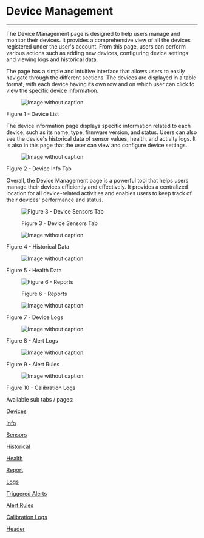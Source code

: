 # Device Management

***

The Device Management page is designed to help users manage and monitor their devices. It provides a comprehensive view of all the devices registered under the user's account. From this page, users can perform various actions such as adding new devices, configuring device settings and viewing logs and historical data.

The page has a simple and intuitive interface that allows users to easily navigate through the different sections. The devices are displayed in a table format, with each device having its own row and on which user can click to view the specific device information.

<figure><img src="https://image-forwarder.notaku.so/aHR0cHM6Ly93d3cubm90aW9uLnNvL2ltYWdlL2h0dHBzJTNBJTJGJTJGcHJvZC1maWxlcy1zZWN1cmUuczMudXMtd2VzdC0yLmFtYXpvbmF3cy5jb20lMkY4YTlhZWQwNi1mODQ0LTRkZTQtYjk2Yi1jMTUyNjkzMWM1NTclMkZiYzZkZDFhYy1hZWVkLTQxY2MtYjBiMy01Y2Q0NWNiZDYzYjUlMkZpbWFnZS5wbmc_dGFibGU9YmxvY2smc3BhY2VJZD04YTlhZWQwNi1mODQ0LTRkZTQtYjk2Yi1jMTUyNjkzMWM1NTcmaWQ9MTc1ZDliODMtY2NhYy04MDgwLTk4MzktZGRhNGY1MDM1NmUwJmNhY2hlPXYyJndpZHRoPTEyNDg=" alt="Image without caption"><figcaption></figcaption></figure>

Figure 1 - Device List

The device information page displays specific information related to each device, such as its name, type, firmware version, and status. Users can also see the device's historical data of sensor values, health, and activity logs. It is also in this page that the user can view and configure device settings.

<figure><img src="https://image-forwarder.notaku.so/aHR0cHM6Ly93d3cubm90aW9uLnNvL2ltYWdlL2h0dHBzJTNBJTJGJTJGcHJvZC1maWxlcy1zZWN1cmUuczMudXMtd2VzdC0yLmFtYXpvbmF3cy5jb20lMkY4YTlhZWQwNi1mODQ0LTRkZTQtYjk2Yi1jMTUyNjkzMWM1NTclMkYxMzM0MmVhOS1kNTc4LTQwNzktYTI0ZC1lZjZlOTY3NzE4ZWIlMkZpbWFnZS5wbmc_dGFibGU9YmxvY2smc3BhY2VJZD04YTlhZWQwNi1mODQ0LTRkZTQtYjk2Yi1jMTUyNjkzMWM1NTcmaWQ9MTc1ZDliODMtY2NhYy04MGU3LWFmOTctZjE5MTNjYmM5ZTg4JmNhY2hlPXYyJndpZHRoPTEyNDg=" alt="Image without caption"><figcaption></figcaption></figure>

Figure 2 - Device Info Tab

Overall, the Device Management page is a powerful tool that helps users manage their devices efficiently and effectively. It provides a centralized location for all device-related activities and enables users to keep track of their devices' performance and status.

<figure><img src="https://image-forwarder.notaku.so/aHR0cHM6Ly93d3cubm90aW9uLnNvL2ltYWdlL2h0dHBzJTNBJTJGJTJGcHJvZC1maWxlcy1zZWN1cmUuczMudXMtd2VzdC0yLmFtYXpvbmF3cy5jb20lMkY4YTlhZWQwNi1mODQ0LTRkZTQtYjk2Yi1jMTUyNjkzMWM1NTclMkZhMTkyMzQxMC0wNmZhLTRkNGMtOTVkMy1iNGI5NzgxYzYyNmUlMkZzZW5zb3JzX3RhYi5wbmc_dGFibGU9YmxvY2smc3BhY2VJZD04YTlhZWQwNi1mODQ0LTRkZTQtYjk2Yi1jMTUyNjkzMWM1NTcmaWQ9NmFlMjU2MDMtY2RiZi00MzI1LWE1ODItYjBiYWFmZDM4MzliJmNhY2hlPXYyJndpZHRoPTE0MTUuOTc0OTc1NTg1OTM3NQ==" alt="Figure 3 - Device Sensors Tab"><figcaption><p>Figure 3 - Device Sensors Tab</p></figcaption></figure>

<figure><img src="https://image-forwarder.notaku.so/aHR0cHM6Ly93d3cubm90aW9uLnNvL2ltYWdlL2h0dHBzJTNBJTJGJTJGcHJvZC1maWxlcy1zZWN1cmUuczMudXMtd2VzdC0yLmFtYXpvbmF3cy5jb20lMkY4YTlhZWQwNi1mODQ0LTRkZTQtYjk2Yi1jMTUyNjkzMWM1NTclMkZlMWQ2ZmU0NS04MzU0LTRhZWMtYTc1NS02ZmNhZjJjYmIyNTclMkZpbWFnZS5wbmc_dGFibGU9YmxvY2smc3BhY2VJZD04YTlhZWQwNi1mODQ0LTRkZTQtYjk2Yi1jMTUyNjkzMWM1NTcmaWQ9MTc1ZDliODMtY2NhYy04MGIzLWI0YmItZDc3ZTViN2VjZDZjJmNhY2hlPXYyJndpZHRoPTEyNDg=" alt="Image without caption"><figcaption></figcaption></figure>

Figure 4 - Historical Data

<figure><img src="https://image-forwarder.notaku.so/aHR0cHM6Ly93d3cubm90aW9uLnNvL2ltYWdlL2h0dHBzJTNBJTJGJTJGcHJvZC1maWxlcy1zZWN1cmUuczMudXMtd2VzdC0yLmFtYXpvbmF3cy5jb20lMkY4YTlhZWQwNi1mODQ0LTRkZTQtYjk2Yi1jMTUyNjkzMWM1NTclMkY3Y2EzMWQ2YS1hNTNjLTRmMjktYTM0OC1iM2UyYzU3NzA3MTMlMkZpbWFnZS5wbmc_dGFibGU9YmxvY2smc3BhY2VJZD04YTlhZWQwNi1mODQ0LTRkZTQtYjk2Yi1jMTUyNjkzMWM1NTcmaWQ9MTc1ZDliODMtY2NhYy04MDFlLWIxMzgtZjI4OWIwMTE2MTA1JmNhY2hlPXYyJndpZHRoPTEzNDQ=" alt="Image without caption"><figcaption></figcaption></figure>

Figure 5 - Health Data

<figure><img src="https://image-forwarder.notaku.so/aHR0cHM6Ly93d3cubm90aW9uLnNvL2ltYWdlL2h0dHBzJTNBJTJGJTJGcHJvZC1maWxlcy1zZWN1cmUuczMudXMtd2VzdC0yLmFtYXpvbmF3cy5jb20lMkY4YTlhZWQwNi1mODQ0LTRkZTQtYjk2Yi1jMTUyNjkzMWM1NTclMkY0NGY5OGYzYS00YTlkLTRmOGUtOWQzMS02NzQ3NmVhZjk4YTklMkZSZXBvcnRfVGFiLnBuZz90YWJsZT1ibG9jayZzcGFjZUlkPThhOWFlZDA2LWY4NDQtNGRlNC1iOTZiLWMxNTI2OTMxYzU1NyZpZD02YTFlYWMzYi01NjI4LTRlOWUtODgzMi0zNjEwYTEzZmEzYmMmY2FjaGU9djImd2lkdGg9MTQxNS45NzQ5NzU1ODU5Mzc1" alt="Figure 6 - Reports"><figcaption><p>Figure 6 - Reports</p></figcaption></figure>

<figure><img src="https://image-forwarder.notaku.so/aHR0cHM6Ly93d3cubm90aW9uLnNvL2ltYWdlL2h0dHBzJTNBJTJGJTJGcHJvZC1maWxlcy1zZWN1cmUuczMudXMtd2VzdC0yLmFtYXpvbmF3cy5jb20lMkY4YTlhZWQwNi1mODQ0LTRkZTQtYjk2Yi1jMTUyNjkzMWM1NTclMkY0MTEwOWQzMy1kZTdjLTQzNWEtYjc4NC00Mzg3ZDY0MTVkMDQlMkZpbWFnZS5wbmc_dGFibGU9YmxvY2smc3BhY2VJZD04YTlhZWQwNi1mODQ0LTRkZTQtYjk2Yi1jMTUyNjkzMWM1NTcmaWQ9MTc1ZDliODMtY2NhYy04MDExLWFiZDMtY2ViNzc2YmQ1ZGFmJmNhY2hlPXYyJndpZHRoPTEyMTguNzU=" alt="Image without caption"><figcaption></figcaption></figure>

Figure 7 - Device Logs

<figure><img src="https://image-forwarder.notaku.so/aHR0cHM6Ly93d3cubm90aW9uLnNvL2ltYWdlL2h0dHBzJTNBJTJGJTJGcHJvZC1maWxlcy1zZWN1cmUuczMudXMtd2VzdC0yLmFtYXpvbmF3cy5jb20lMkY4YTlhZWQwNi1mODQ0LTRkZTQtYjk2Yi1jMTUyNjkzMWM1NTclMkZiMTU4NjJmZi1jZWU3LTQwMzMtYTM5Zi1jYTY5NDc5M2UyMTMlMkZpbWFnZS5wbmc_dGFibGU9YmxvY2smc3BhY2VJZD04YTlhZWQwNi1mODQ0LTRkZTQtYjk2Yi1jMTUyNjkzMWM1NTcmaWQ9MTc1ZDliODMtY2NhYy04MDYxLTk2YTUtZWRkYzQyZTU4ZWI5JmNhY2hlPXYyJndpZHRoPTEyMTguNzc1MDI0NDE0MDYyNQ==" alt="Image without caption"><figcaption></figcaption></figure>

Figure 8 - Alert Logs

<figure><img src="https://image-forwarder.notaku.so/aHR0cHM6Ly93d3cubm90aW9uLnNvL2ltYWdlL2h0dHBzJTNBJTJGJTJGcHJvZC1maWxlcy1zZWN1cmUuczMudXMtd2VzdC0yLmFtYXpvbmF3cy5jb20lMkY4YTlhZWQwNi1mODQ0LTRkZTQtYjk2Yi1jMTUyNjkzMWM1NTclMkY0OTVkYTNlMy1hNzgxLTQ0OWQtOTVhYS01NDY3ZWVlNDhiM2UlMkZpbWFnZS5wbmc_dGFibGU9YmxvY2smc3BhY2VJZD04YTlhZWQwNi1mODQ0LTRkZTQtYjk2Yi1jMTUyNjkzMWM1NTcmaWQ9MTc1ZDliODMtY2NhYy04MDUyLWI4MWItZDU3NzY2MzFmMzFkJmNhY2hlPXYyJndpZHRoPTEyNDg=" alt="Image without caption"><figcaption></figcaption></figure>

Figure 9 - Alert Rules

<figure><img src="https://image-forwarder.notaku.so/aHR0cHM6Ly93d3cubm90aW9uLnNvL2ltYWdlL2h0dHBzJTNBJTJGJTJGcHJvZC1maWxlcy1zZWN1cmUuczMudXMtd2VzdC0yLmFtYXpvbmF3cy5jb20lMkY4YTlhZWQwNi1mODQ0LTRkZTQtYjk2Yi1jMTUyNjkzMWM1NTclMkYwZmE4MjFjNS1hMDg5LTRhOWMtOGE4Ni1jNjA0MWE3YjIwOGYlMkZpbWFnZS5wbmc_dGFibGU9YmxvY2smc3BhY2VJZD04YTlhZWQwNi1mODQ0LTRkZTQtYjk2Yi1jMTUyNjkzMWM1NTcmaWQ9MTc1ZDliODMtY2NhYy04MGRkLThjMjgtZDk0OTU2OTg0YTRjJmNhY2hlPXYyJndpZHRoPTEyMTguNzI0OTc1NTg1OTM3NQ==" alt="Image without caption"><figcaption></figcaption></figure>

Figure 10 - Calibration Logs

Available sub tabs / pages:

[Devices](devices.md)

[Info](info.md)

[Sensors](sensors.md)

[Historical](historical.md)

[Health](health.md)

[Report](report.md)

[Logs](logs.md)

[Triggered Alerts](triggered-alerts.md)

[Alert Rules](alert-rules.md)

[Calibration Logs](calibration-logs.md)

[Header](header.md)
